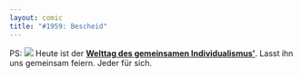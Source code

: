 ```yaml
---
layout: comic
title: "#1959: Bescheid"
---
```


PS:
<a href="http://www.fonflatter.de/kalender"><img src="http://www.fonflatter.de/bilder/2011.png"></a>
Heute ist der <a  href="http://www.fonflatter.de/kalender"><strong>Welttag des gemeinsamen Individualismus'</strong></a>. Lasst ihn uns gemeinsam feiern. Jeder für sich.
